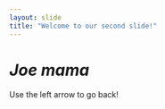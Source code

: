 ```yaml
---
layout: slide
title: "Welcome to our second slide!"
---
```

# *Joe mama*
Use the left arrow to go back!
